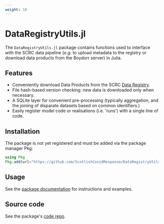 ```yaml
---
weight: 10
---
```


# DataRegistryUtils.jl

The `DataRegistryUtils.jl` package contains functions used to interface with the SCRC data pipeline (*e.g.* to upload metadata to the registry or download data products from the Boydorr server) in Julia.

## Features
- Conveniently download Data Products from the SCRC [Data Registry](https://data.scrc.uk/).
- File hash-based version checking: new data is downloaded only when necessary.
- A SQLite layer for convenient pre-processing (typically aggregation, and the joining of disparate datasets based on common identifiers.)
- Easily register model code or realisations (i.e. 'runs') with a single line of code.

## Installation

The package is not yet registered and must be added via the package manager Pkg:

``` julia
using Pkg
Pkg.add(url="https://github.com/ScottishCovidResponse/DataRegistryUtils.jl")
```

## Usage

See the [package documentation][docs] for instructions and examples.

## Source code

See the package's [code repo][repo].

[docs]: https://scottishcovidresponse.github.io/DataRegistryUtils.jl/stable/
[repo]: https://github.com/ScottishCovidResponse/DataRegistryUtils.jl
